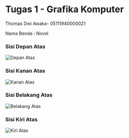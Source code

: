 # Tugas 1 - Grafika Komputer
Thomas Dwi Awaka- 05111940000021

Nama Benda : Novel
### Sisi Depan Atas
![Depan Atas](https://user-images.githubusercontent.com/55637655/133963209-c8e5e0c3-d685-46a9-87ca-d4a105167b1e.jpg)

### Sisi Kanan Atas
![Kanan Atas](https://user-images.githubusercontent.com/55637655/133963213-60083212-2362-4ad2-8b6e-7fc7a3cd0c4e.jpg)

### Sisi Belakang Atas
![Belakang Atas](https://user-images.githubusercontent.com/55637655/133963238-ef82f42a-dfc7-4bc1-9c38-3160620fd589.jpg)

### Sisi Kiri Atas
![Kiri Atas](https://user-images.githubusercontent.com/55637655/133963504-688a5fc1-d3b9-4ea8-bafb-456fb743b083.jpg)

